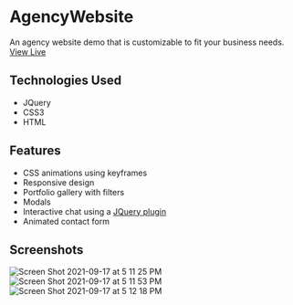 # AgencyWebsite
 An agency website demo that is customizable to fit your business needs.
[View Live](https://agency-website-demo.netlify.app/)

## Technologies Used
- JQuery
- CSS3
- HTML

## Features
- CSS animations using keyframes
- Responsive design
- Portfolio gallery with filters
- Modals
- Interactive chat using a [JQuery plugin](https://github.com/eduardotkoller/convForm)
- Animated contact form

## Screenshots
![Screen Shot 2021-09-17 at 5 11 25 PM](https://user-images.githubusercontent.com/78451440/133865183-6bbdfb83-d498-4237-b02b-560758b85766.png)
![Screen Shot 2021-09-17 at 5 11 53 PM](https://user-images.githubusercontent.com/78451440/133865184-3fca843c-f76f-4c51-b40f-3ec1110fc523.png)
![Screen Shot 2021-09-17 at 5 12 18 PM](https://user-images.githubusercontent.com/78451440/133865187-467f7229-9fda-4389-90c8-d0e42064f899.png)

